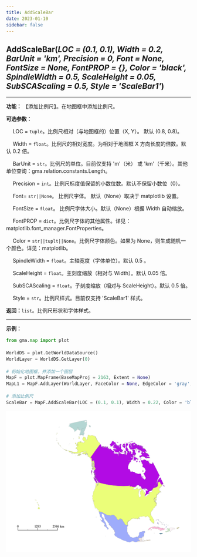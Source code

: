 ```yaml
---
title: AddScaleBar
date: 2023-01-10
sidebar: false
---
```


## **AddScaleBar**(*LOC = (0.1, 0.1), Width = 0.2, BarUnit = 'km', Precision = 0, Font = None, FontSize = None, FontPROP = {}, Color = 'black', SpindleWidth = 0.5, ScaleHeight = 0.05, SubSCAScaling = 0.5, Style = 'ScaleBar1'*)<Badge text="1.1.2 +"/> 

---

**功能：** 【添加比例尺】。在地图框中添加比例尺。

**可选参数：**

&emsp; LOC = `tuple`。比例尺相对（与地图框的）位置（X, Y）。 默认 (0.8, 0.8)。

&emsp; Width = `float`。比例尺的相对宽度。为相对于地图框 X 方向长度的倍数。默认 0.2 倍。    

&emsp; BarUnit = `str`。比例尺的单位。目前仅支持 'm'（米） 或 'km'（千米）。其他单位查询：gma.relation.constants.Length。
    
&emsp; Precision = `int`。比例尺标度值保留的小数位数。默认不保留小数位（0）。   

&emsp; Font= `str||None`。 比例尺字体。 默认（None）取决于 matplotlib 设置。

&emsp; FontSize = `float`。 比例尺字体大小。默认（None）根据 Width 自动缩放。

&emsp; FontPROP = `dict`。比例尺字体的其他属性。详见：matplotlib.font_manager.FontProperties。

&emsp; Color = `str||tuplt||None`。比例尺字体颜色。如果为 None，则生成随机一个颜色。详见：matplotlib。

&emsp; SpindleWidth = `float`。主轴宽度（字体单位）。默认 0.5 。    

&emsp; ScaleHeight  = `float`。主刻度缩放（相对与 Width）。默认 0.05 倍。    

&emsp; SubSCAScaling  = `float`。子刻度缩放（相对与 ScaleHeight）。默认 0.5 倍。    

&emsp; Style = `str`。比例尺样式。目前仅支持 'ScaleBar1' 样式。

**返回：**`list`。比例尺形状和字体样式。

---

**示例：**
```python
from gma.map import plot

WorldDS = plot.GetWorldDataSource()
WorldLayer = WorldDS.GetLayer(0)

# 初始化地图框，并添加一个图层
MapF = plot.MapFrame(BaseMapProj = 2163, Extent = None)
MapL1 = MapF.AddLayer(WorldLayer, FaceColor = None, EdgeColor = 'gray', LineWidth = 0.1)

# 添加比例尺
ScaleBar = MapF.AddScaleBar(LOC = (0.1, 0.1), Width = 0.22, Color = 'black')

```
![](/map/AddScaleBar.png)

